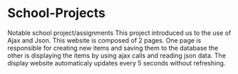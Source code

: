 # School-Projects
Notable school project/assignments
This project introduced us to the use of Ajax and Json.
This website is composed of 2 pages. One page is responsible for creating new items and saving them to the database
the other is displaying the items by using ajax calls and reading json data. The display website automaticaly
updates every 5 seconds without refreshing.
